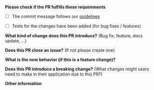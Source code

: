 **Please check if the PR fulfills these requirements**
- [ ] The commit message follows our [guidelines](https://github.com/yldio/joyent-portal/blob/master/.github/COMMIT_GUIDELINES.md)
- [ ] Tests for the changes have been added (for bug fixes / features)


**What kind of change does this PR introduce?** (Bug fix, feature, docs update, ...)



**Does this PR close an issue?** (If not please create one)



**What is the new behavior (if this is a feature change)?**



**Does this PR introduce a breaking change?** (What changes might users need to make in their application due to this PR?)



**Other information**
